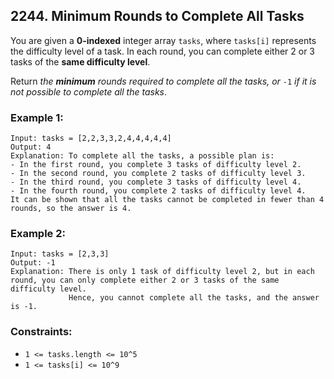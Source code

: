 ## 2244. Minimum Rounds to Complete All Tasks

You are given a **0-indexed** integer array ```tasks```, where ```tasks[i]``` represents the difficulty level of a task. In each round, you can complete either 2 or 3 tasks of the **same difficulty level**.

Return *the **minimum** rounds required to complete all the tasks, or* ```-1``` *if it is not possible to complete all the tasks*.

### Example 1:
```
Input: tasks = [2,2,3,3,2,4,4,4,4,4]
Output: 4
Explanation: To complete all the tasks, a possible plan is:
- In the first round, you complete 3 tasks of difficulty level 2.
- In the second round, you complete 2 tasks of difficulty level 3.
- In the third round, you complete 3 tasks of difficulty level 4.
- In the fourth round, you complete 2 tasks of difficulty level 4.
It can be shown that all the tasks cannot be completed in fewer than 4 rounds, so the answer is 4.
```
### Example 2:
```
Input: tasks = [2,3,3]
Output: -1
Explanation: There is only 1 task of difficulty level 2, but in each round, you can only complete either 2 or 3 tasks of the same difficulty level.
             Hence, you cannot complete all the tasks, and the answer is -1.
```

### Constraints:

* ```1 <= tasks.length <= 10^5```
* ```1 <= tasks[i] <= 10^9```
